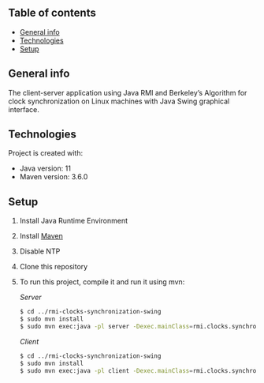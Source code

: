 ## Table of contents
* [General info](#general-info)
* [Technologies](#technologies)
* [Setup](#setup)

## General info
The client-server application using Java RMI and Berkeley’s Algorithm for clock synchronization on Linux machines with Java Swing graphical interface.
	
## Technologies
Project is created with:
* Java version: 11
* Maven version: 3.6.0
	
## Setup
1. Install Java Runtime Environment
2. Install [Maven](https://maven.apache.org/install.html)
3. Disable NTP
4. Clone this repository
6. To run this project, compile it and run it using mvn:

    *Server*
   ```bash
   $ cd ../rmi-clocks-synchronization-swing
   $ sudo mvn install
   $ sudo mvn exec:java -pl server -Dexec.mainClass=rmi.clocks.synchronization.swing.server.StartServer
   ```
    *Client*
      ```bash
      $ cd ../rmi-clocks-synchronization-swing
      $ sudo mvn install
      $ sudo mvn exec:java -pl client -Dexec.mainClass=rmi.clocks.synchronization.swing.client.StartClient
      ```